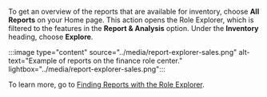 To get an overview of the reports that are available for inventory, choose **All Reports** on your Home page. This action opens the Role Explorer, which is filtered to the features in the **Report & Analysis** option. Under the **Inventory** heading, choose **Explore**.

:::image type="content" source="../media/report-explorer-sales.png" alt-text="Example of reports on the finance role center." lightbox="../media/report-explorer-sales.png":::

To learn more, go to [Finding Reports with the Role Explorer](../ui-role-explorer.md).